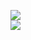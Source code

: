 [![](https://img.shields.io/badge/Made%20With-Github%20Spray-lightgrey.svg?style=for-the-badge&logo=github)](https://github.com/Annihil/github-spray#20602)  
[![](https://i.imgur.com/2DrTn0Z.gif)](https://github.com/Annihil/github-spray)